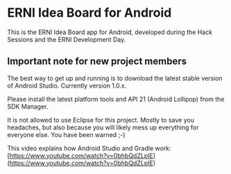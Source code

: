 ERNI Idea Board for Android
===========================

This is the ERNI Idea Board app for Android, developed during the Hack Sessions and the ERNI Development Day.

## Important note for new project members

The best way to get up and running is to download the latest stable version of Android Studio. Currently version 1.0.x.

Please install the latest platform tools and API 21 (Android Lollipop) from the SDK Manager.

It is not allowed to use Eclipse for this project. Mostly to save you headaches, but also because you will likely mess up everything for everyone else.
You have been warned ;-)

This video explains how Android Studio and Gradle work: [https://www.youtube.com/watch?v=0bhbQdZLpIE] (https://www.youtube.com/watch?v=0bhbQdZLpIE)